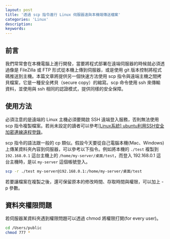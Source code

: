 ```yaml
---
layout: post
title: '透過 scp 指令進行 Linux 伺服器遠與本機端傳送檔案'
categories: 'Linux'
description: 
keywords:
---
```


## 前言
我們常常會在本機電腦上進行開發，當要將程式部署在遠端伺服器的時候就必須透過像是 FileZilla 或 FTP 形式從本機上傳到伺服器，或是使用 git 版本控制將程式碼推送到主機。本篇文章將提供另一個快速方法使用 scp 指令與遠端主機之間拷貝檔案，它是一種安全拷貝（secure copy）的縮寫。scp 命令使用 ssh 來傳輸資料，並使用與 ssh 相同的認證模式，提供同樣的安全保障。

## 使用方法
必須注意的是遠端的 Linux 主機必須要開啟 SSH 遠端登入服務，否則無法使用 scp 指令複製檔案。若尚未設定的讀者可以參考[[Linux系統] ubuntu利用SSH安全加密連線遠程登錄](https://andy6804tw.github.io/2019/01/23/ubuntu-ssh-remote/)。

scp 指令的語法跟一般的 cp 類似。假設今天要從自己電腦本機(Mac、Windows)上傳某資料夾內容到伺服器，可以參考以下指令。例如將本機的 `./test` 複製到 `192.168.0.1` 這台主機上的 `/home/my-server/桌面/test`，而登入 192.168.0.1 這台主機時，是以 `my-server` 這個帳號登入。

```sh
scp -r ./test my-server@192.168.0.1:/home/my-server/桌面/test
```

若要讓檔案在複製之後，還可保留原本的修改時間、存取時間與權限，可以加上 -p 參數。

## 資料夾權限問題
若伺服器某資料夾遇到權限問題可以透過 chmod 將權限打開(for every user)。

```sh
cd /Users/public
chmod 777 *
```